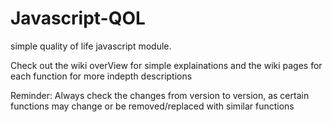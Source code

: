 # Javascript-QOL
simple quality of life javascript module.

Check out the wiki overView for simple explainations and the wiki pages for each function for more indepth descriptions

Reminder:
Always check the changes from version to version, as certain functions may change or be removed/replaced with similar functions

